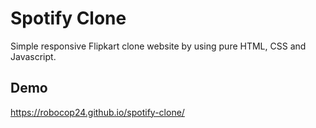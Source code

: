 
# Spotify Clone

Simple responsive Flipkart clone website by using pure HTML, CSS and Javascript.

## Demo

https://robocop24.github.io/spotify-clone/

